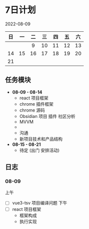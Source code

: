 
# 7日计划

2022-08-09

| 日 | 一 | 二 | 三 | 四 | 五 | 六 |
| :-: | :-: | :-: | :-: | :-: | :-: | :-: |
|  |  | 9 | 10 | 11 | 12 | 13 |
| 14 | 15 | 16 | 17 | 18 | 19 | 20 |
| 21 |  |  |  |  |  |  |


## 任务模块

- **08-09 - 08-14**
    - react 项目框架
    - chrome 插件框架
    - chrome 源码
    - Obsidian 项目 插件 社区分析
    - MVVM
    - 
    - 沟通
    - 新项目技术和产品结构
- **08-15 - 08-21**
    - 待定 (出门 安排活动)


## 日志
### 08-09
上午
- [ ] vue3-tsv 项目编译问题
下午
- [ ] react 项目框架
    - 框架构成
    - 执行实现


